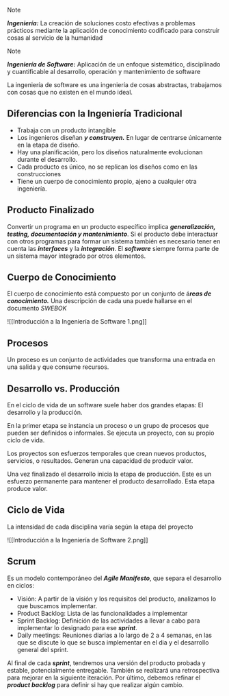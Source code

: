 > [!note]
> ***Ingeniería:*** La creación de soluciones costo efectivas a problemas prácticos mediante la aplicación de conocimiento codificado para construir cosas al servicio de la humanidad

> [!note]
> ***Ingeniería de Software:*** Aplicación de un enfoque sistemático, disciplinado y cuantificable al desarrollo, operación y mantenimiento de software

La ingeniería de software es una ingeniería de cosas abstractas, trabajamos con cosas que no existen en el mundo ideal.

## Diferencias con la Ingeniería Tradicional

- Trabaja con un producto intangible
- Los ingenieros diseñan ***y construyen.*** En lugar de centrarse únicamente en la etapa de diseño.
- Hay una planificación, pero los diseños naturalmente evolucionan durante el desarrollo.
- Cada producto es único, no se replican los diseños como en las construcciones
- Tiene un cuerpo de conocimiento propio, ajeno a cualquier otra ingeniería.

## Producto Finalizado

Convertir un programa en un producto específico implica ***generalización, testing, documentación y mantenimiento***. Si el producto debe interactuar con otros programas para formar un sistema también es necesario tener en cuenta las ***interfaces*** y la ***integración***. El ***software*** siempre forma parte de un sistema mayor integrado por otros elementos.

## Cuerpo de Conocimiento

El cuerpo de conocimiento está compuesto por un conjunto de á***reas de conocimiento.*** Una descripción de cada una puede hallarse en el documento *SWEBOK*

![[Introducción a la Ingeniería de Software 1.png]]

## Procesos

Un proceso es un conjunto de actividades que transforma una entrada en una salida y que consume recursos.

## Desarrollo vs. Producción

En el ciclo de vida de un software suele haber dos grandes etapas: El desarrollo y la producción.

En la primer etapa se instancia un proceso o un grupo de procesos que pueden ser definidos o informales. Se ejecuta un proyecto, con su propio ciclo de vida.

Los proyectos son esfuerzos temporales que crean nuevos productos, servicios, o resultados. Generan una capacidad de producir valor.

Una vez finalizado el desarrollo inicia la etapa de producción. Este es un esfuerzo permanente para mantener el producto desarrollado. Esta etapa produce valor.

## Ciclo de Vida

La intensidad de cada disciplina varía según la etapa del proyecto

![[Introducción a la Ingeniería de Software 2.png]]

## Scrum

Es un modelo contemporáneo del ***Agile Manifesto***, que separa el desarrollo en ciclos:

- Visión: A partir de la visión y los requisitos del producto, analizamos lo que buscamos implementar.
- Product Backlog: Lista de las funcionalidades a implementar
- Sprint Backlog: Definición de las actividades a llevar a cabo para implementar lo designado para ese ***sprint***.
- Daily meetings: Reuniones diarias a lo largo de 2 a 4 semanas, en las que se discute lo que se busca implementar en el dia y el desarrollo general del sprint.

Al final de cada ***sprint***, tendremos una versión del producto probada y estable, potencialmente entregable. También se realizará una retrospectiva para mejorar en la siguiente iteración. Por último, debemos refinar el ***product backlog*** para definir si hay que realizar algún cambio.
